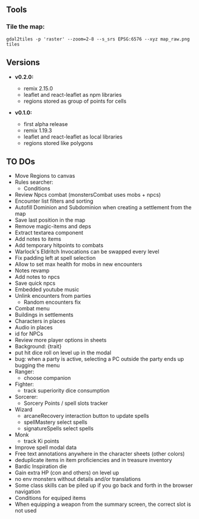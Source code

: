 ## Tools

### Tile the map:

`gdal2tiles -p 'raster' --zoom=2-8 --s_srs EPSG:6576 --xyz map_raw.png tiles`

## Versions

- **v0.2.0:**
  - remix 2.15.0
  - leaflet and react-leaflet as npm libraries
  - regions stored as group of points for cells

- **v0.1.0:**
  - first alpha release
  - remix 1.19.3
  - leaflet and react-leaflet as local libraries
  - regions stored like polygons

## TO DOs

- Move Regions to canvas
- Rules searcher:
  - Conditions
- Review Npcs combat (monstersCombat uses mobs + npcs)
- Encounter list filters and sorting
- Autofill Dominion and Subdominion when creating a settlement from the map
- Save last position in the map
- Remove magic-items and deps
- Extract textarea component
- Add notes to items
- Add temporary hitpoints to combats
- Warlock's Eldritch Invocations can be swapped every level
- Fix padding left at spell selection
- Allow to set max health for mobs in new encounters
- Notes revamp
- Add notes to npcs
- Save quick npcs
- Embedded youtube music
- Unlink encounters from parties
  - Random encounters fix
- Combat menu
- Buildings in settlements
- Characters in places
- Audio in places
- id for NPCs
- Review more player options in sheets
- Background: {trait}
- put hit dice roll on level up in the modal
- bug: when a party is active, selecting a PC outside the party ends up bugging the menu
- Ranger:
  - choose companion
- Fighter:
  - track superiority dice consumption
- Sorcerer:
  - Sorcery Points / spell slots tracker
- Wizard
  - arcaneRecovery interaction button to update spells
  - spellMastery select spells
  - signatureSpells select spells
- Monk
  - track Ki points
- Improve spell modal data
- Free text annotations anywhere in the character sheets (other colors)
- deduplicate items in item proficiencies and in treasure inventory
- Bardic Inspiration die
- Gain extra HP (con and others) on level up
- no env monsters without details and/or translations
- Some class skills can be piled up if you go back and forth in the browser navigation
- Conditions for equiped items
- When equipping a weapon from the summary screen, the correct slot is not used
